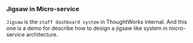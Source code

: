 ### Jigsaw in Micro-service

`Jigsaw` is the `staff dashboard system` in ThoughtWorks internal. And this one is a demo for describe how to design a jigsaw
 like system in micro-service architecture.
 